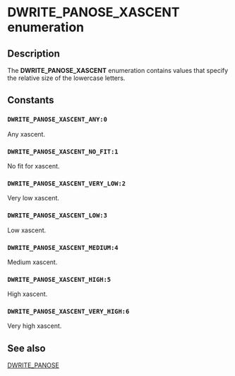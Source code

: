 # DWRITE_PANOSE_XASCENT enumeration

## Description

The **DWRITE_PANOSE_XASCENT** enumeration contains values that specify the relative size of the lowercase letters.

## Constants

### `DWRITE_PANOSE_XASCENT_ANY:0`

Any xascent.

### `DWRITE_PANOSE_XASCENT_NO_FIT:1`

No fit for xascent.

### `DWRITE_PANOSE_XASCENT_VERY_LOW:2`

Very low xascent.

### `DWRITE_PANOSE_XASCENT_LOW:3`

Low xascent.

### `DWRITE_PANOSE_XASCENT_MEDIUM:4`

Medium xascent.

### `DWRITE_PANOSE_XASCENT_HIGH:5`

High xascent.

### `DWRITE_PANOSE_XASCENT_VERY_HIGH:6`

Very high xascent.

## See also

[DWRITE_PANOSE](https://learn.microsoft.com/windows/win32/api/dwrite_1/ns-dwrite_1-dwrite_panose)